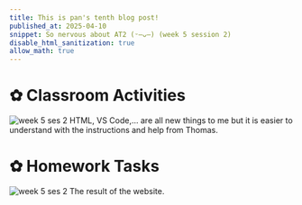 ```yaml
---
title: This is pan's tenth blog post!
published_at: 2025-04-10
snippet: So nervous about AT2 (ᵕ—ᴗ—) (week 5 session 2)
disable_html_sanitization: true
allow_math: true
---
```


# ✿ Classroom Activities
![week 5 ses 2](classroomactivities/w5s2.jpg)
HTML, VS Code,... are all new things to me but it is easier to understand with the instructions and help from Thomas.

# ✿ Homework Tasks
![week 5 ses 2](homeworktasks/w5s2.png)
The result of the website.
